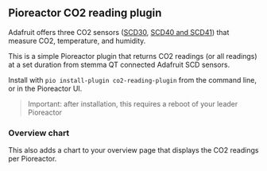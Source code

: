 ## Pioreactor CO2 reading plugin

Adafruit offers three CO2 sensors ([SCD30](https://www.adafruit.com/product/4867), [SCD40 and SCD41](https://learn.adafruit.com/adafruit-scd-40-and-scd-41)) that measure CO2, temperature, and humidity.

This is a simple Pioreactor plugin that returns CO2 readings (or all readings) at a set duration from stemma QT connected Adafruit SCD sensors.

Install with `pio install-plugin co2-reading-plugin` from the command line, or in the Pioreactor UI.


> Important: after installation, this requires a reboot of your leader Pioreactor

### Overview chart

This also adds a chart to your overview page that displays the CO2 readings per Pioreactor.
